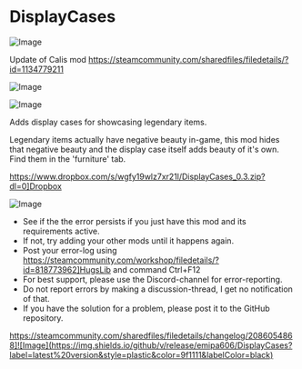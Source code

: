 # DisplayCases

![Image](https://i.imgur.com/buuPQel.png)

Update of Calis mod
https://steamcommunity.com/sharedfiles/filedetails/?id=1134779211

![Image](https://i.imgur.com/pufA0kM.png)

	
![Image](https://i.imgur.com/Z4GOv8H.png)


Adds display cases for showcasing legendary items.

Legendary items actually have negative beauty in-game, this mod hides that negative beauty and the display case itself adds beauty of it's own. Find them in the 'furniture' tab.

https://www.dropbox.com/s/wgfy19wlz7xr21l/DisplayCases_0.3.zip?dl=0]Dropbox


![Image](https://i.imgur.com/PwoNOj4.png)



-  See if the the error persists if you just have this mod and its requirements active.
-  If not, try adding your other mods until it happens again.
-  Post your error-log using https://steamcommunity.com/workshop/filedetails/?id=818773962]HugsLib and command Ctrl+F12
-  For best support, please use the Discord-channel for error-reporting.
-  Do not report errors by making a discussion-thread, I get no notification of that.
-  If you have the solution for a problem, please post it to the GitHub repository.



https://steamcommunity.com/sharedfiles/filedetails/changelog/2086054868]![Image](https://img.shields.io/github/v/release/emipa606/DisplayCases?label=latest%20version&style=plastic&color=9f1111&labelColor=black)

